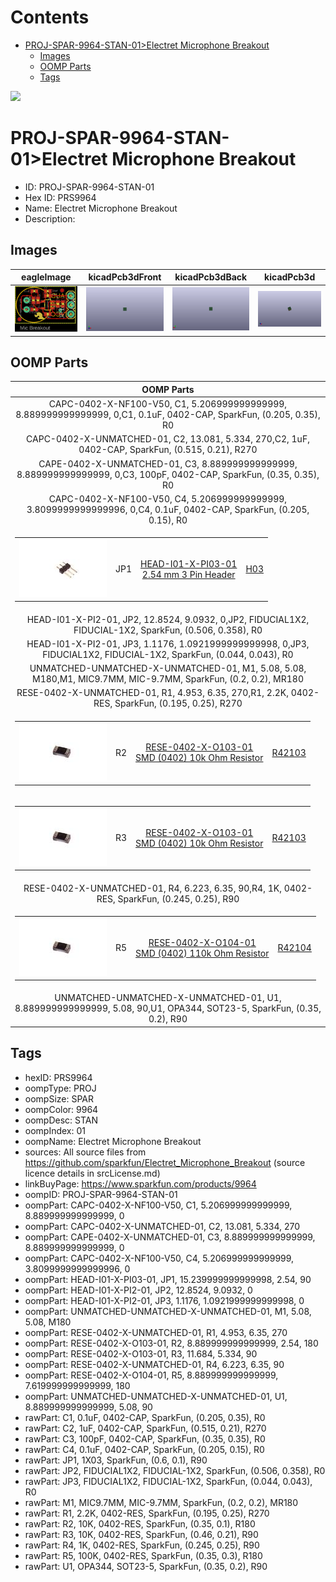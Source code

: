 



Contents
========

* [PROJ-SPAR-9964-STAN-01>Electret Microphone Breakout](#proj-spar-9964-stan-01electret-microphone-breakout)
	* [Images](#images)
	* [OOMP Parts](#oomp-parts)
	* [Tags](#tags)
  
![][im]
# PROJ-SPAR-9964-STAN-01>Electret Microphone Breakout

- ID: PROJ-SPAR-9964-STAN-01
- Hex ID: PRS9964
- Name: Electret Microphone Breakout
- Description: 

## Images
  
  

|eagleImage|kicadPcb3dFront|kicadPcb3dBack|kicadPcb3d|
| :---: | :---: | :---: | :---: |
|[![eagleImage](eagleImage_140.png)](eagleImage_600.png)|[![kicadPcb3dFront](kicadPcb3dFront_140.png)](kicadPcb3dFront_600.png)|[![kicadPcb3dBack](kicadPcb3dBack_140.png)](kicadPcb3dBack_600.png)|[![kicadPcb3d](kicadPcb3d_140.png)](kicadPcb3d_600.png)|

## OOMP Parts
  

|OOMP Parts|
| :---: |
|CAPC-0402-X-NF100-V50, C1, 5.206999999999999, 8.889999999999999, 0,C1, 0.1uF, 0402-CAP, SparkFun, (0.205, 0.35), R0|
|CAPC-0402-X-UNMATCHED-01, C2, 13.081, 5.334, 270,C2, 1uF, 0402-CAP, SparkFun, (0.515, 0.21), R270|
|CAPE-0402-X-UNMATCHED-01, C3, 8.889999999999999, 8.889999999999999, 0,C3, 100pF, 0402-CAP, SparkFun, (0.35, 0.35), R0|
|CAPC-0402-X-NF100-V50, C4, 5.206999999999999, 3.8099999999999996, 0,C4, 0.1uF, 0402-CAP, SparkFun, (0.205, 0.15), R0|
|<table><tr><td>![HEAD-I01-X-PI03-01](https://raw.githubusercontent.com/oomlout/oomlout_OOMP_parts/main/HEAD-I01-X-PI03-01/image_140.jpg)</td><td> JP1</td><td>[HEAD-I01-X-PI03-01<br>2.54 mm 3 Pin Header](https://github.com/oomlout/oomlout_OOMP_parts/tree/main/HEAD-I01-X-PI03-01/)</td><td>[H03](https://github.com/oomlout/oomlout_OOMP_parts/tree/main/HEAD-I01-X-PI03-01/)</td></tr></table>|
|HEAD-I01-X-PI2-01, JP2, 12.8524, 9.0932, 0,JP2, FIDUCIAL1X2, FIDUCIAL-1X2, SparkFun, (0.506, 0.358), R0|
|HEAD-I01-X-PI2-01, JP3, 1.1176, 1.0921999999999998, 0,JP3, FIDUCIAL1X2, FIDUCIAL-1X2, SparkFun, (0.044, 0.043), R0|
|UNMATCHED-UNMATCHED-X-UNMATCHED-01, M1, 5.08, 5.08, M180,M1, MIC9.7MM, MIC-9.7MM, SparkFun, (0.2, 0.2), MR180|
|RESE-0402-X-UNMATCHED-01, R1, 4.953, 6.35, 270,R1, 2.2K, 0402-RES, SparkFun, (0.195, 0.25), R270|
|<table><tr><td>![RESE-0402-X-O103-01](https://raw.githubusercontent.com/oomlout/oomlout_OOMP_parts/main/RESE-0402-X-O103-01/image_140.jpg)</td><td> R2</td><td>[RESE-0402-X-O103-01<br>SMD (0402) 10k Ohm Resistor](https://github.com/oomlout/oomlout_OOMP_parts/tree/main/RESE-0402-X-O103-01/)</td><td>[R42103](https://github.com/oomlout/oomlout_OOMP_parts/tree/main/RESE-0402-X-O103-01/)</td></tr></table>|
|<table><tr><td>![RESE-0402-X-O103-01](https://raw.githubusercontent.com/oomlout/oomlout_OOMP_parts/main/RESE-0402-X-O103-01/image_140.jpg)</td><td> R3</td><td>[RESE-0402-X-O103-01<br>SMD (0402) 10k Ohm Resistor](https://github.com/oomlout/oomlout_OOMP_parts/tree/main/RESE-0402-X-O103-01/)</td><td>[R42103](https://github.com/oomlout/oomlout_OOMP_parts/tree/main/RESE-0402-X-O103-01/)</td></tr></table>|
|RESE-0402-X-UNMATCHED-01, R4, 6.223, 6.35, 90,R4, 1K, 0402-RES, SparkFun, (0.245, 0.25), R90|
|<table><tr><td>![RESE-0402-X-O104-01](https://raw.githubusercontent.com/oomlout/oomlout_OOMP_parts/main/RESE-0402-X-O104-01/image_140.jpg)</td><td> R5</td><td>[RESE-0402-X-O104-01<br>SMD (0402) 110k Ohm Resistor](https://github.com/oomlout/oomlout_OOMP_parts/tree/main/RESE-0402-X-O104-01/)</td><td>[R42104](https://github.com/oomlout/oomlout_OOMP_parts/tree/main/RESE-0402-X-O104-01/)</td></tr></table>|
|UNMATCHED-UNMATCHED-X-UNMATCHED-01, U1, 8.889999999999999, 5.08, 90,U1, OPA344, SOT23-5, SparkFun, (0.35, 0.2), R90|

## Tags

- hexID: PRS9964
- oompType: PROJ
- oompSize: SPAR
- oompColor: 9964
- oompDesc: STAN
- oompIndex: 01
- oompName: Electret Microphone Breakout
- sources: All source files from https://github.com/sparkfun/Electret_Microphone_Breakout (source licence details in srcLicense.md)
- linkBuyPage: https://www.sparkfun.com/products/9964
- oompID: PROJ-SPAR-9964-STAN-01
- oompPart: CAPC-0402-X-NF100-V50, C1, 5.206999999999999, 8.889999999999999, 0
- oompPart: CAPC-0402-X-UNMATCHED-01, C2, 13.081, 5.334, 270
- oompPart: CAPE-0402-X-UNMATCHED-01, C3, 8.889999999999999, 8.889999999999999, 0
- oompPart: CAPC-0402-X-NF100-V50, C4, 5.206999999999999, 3.8099999999999996, 0
- oompPart: HEAD-I01-X-PI03-01, JP1, 15.239999999999998, 2.54, 90
- oompPart: HEAD-I01-X-PI2-01, JP2, 12.8524, 9.0932, 0
- oompPart: HEAD-I01-X-PI2-01, JP3, 1.1176, 1.0921999999999998, 0
- oompPart: UNMATCHED-UNMATCHED-X-UNMATCHED-01, M1, 5.08, 5.08, M180
- oompPart: RESE-0402-X-UNMATCHED-01, R1, 4.953, 6.35, 270
- oompPart: RESE-0402-X-O103-01, R2, 8.889999999999999, 2.54, 180
- oompPart: RESE-0402-X-O103-01, R3, 11.684, 5.334, 90
- oompPart: RESE-0402-X-UNMATCHED-01, R4, 6.223, 6.35, 90
- oompPart: RESE-0402-X-O104-01, R5, 8.889999999999999, 7.619999999999999, 180
- oompPart: UNMATCHED-UNMATCHED-X-UNMATCHED-01, U1, 8.889999999999999, 5.08, 90
- rawPart: C1, 0.1uF, 0402-CAP, SparkFun, (0.205, 0.35), R0
- rawPart: C2, 1uF, 0402-CAP, SparkFun, (0.515, 0.21), R270
- rawPart: C3, 100pF, 0402-CAP, SparkFun, (0.35, 0.35), R0
- rawPart: C4, 0.1uF, 0402-CAP, SparkFun, (0.205, 0.15), R0
- rawPart: JP1, 1X03, SparkFun, (0.6, 0.1), R90
- rawPart: JP2, FIDUCIAL1X2, FIDUCIAL-1X2, SparkFun, (0.506, 0.358), R0
- rawPart: JP3, FIDUCIAL1X2, FIDUCIAL-1X2, SparkFun, (0.044, 0.043), R0
- rawPart: M1, MIC9.7MM, MIC-9.7MM, SparkFun, (0.2, 0.2), MR180
- rawPart: R1, 2.2K, 0402-RES, SparkFun, (0.195, 0.25), R270
- rawPart: R2, 10K, 0402-RES, SparkFun, (0.35, 0.1), R180
- rawPart: R3, 10K, 0402-RES, SparkFun, (0.46, 0.21), R90
- rawPart: R4, 1K, 0402-RES, SparkFun, (0.245, 0.25), R90
- rawPart: R5, 100K, 0402-RES, SparkFun, (0.35, 0.3), R180
- rawPart: U1, OPA344, SOT23-5, SparkFun, (0.35, 0.2), R90



[im]: kicadPcb3d_450.png
